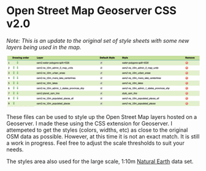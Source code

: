 # Open Street Map Geoserver CSS v2.0
*Note: This is an update to the original set of style sheets with some new layers being used in the map.*

![ScreenShot](docs/osm2_layers.jpg)


These files can be used to style up the Open Street Map layers hosted on a Geoserver.  I made these using the CSS
extension for Geoserver.  I attempeted to get the styles (colors, widths, etc) as close to the original OSM data as possible.  However, at this time it is not an exact match. It is still a work in progress.  Feel free to adjust the scale thresholds to suit your needs.  

The styles area also used for the large scale, 1:10m [Natural Earth](http://www.naturalearthdata.com// "Title") data set. 
